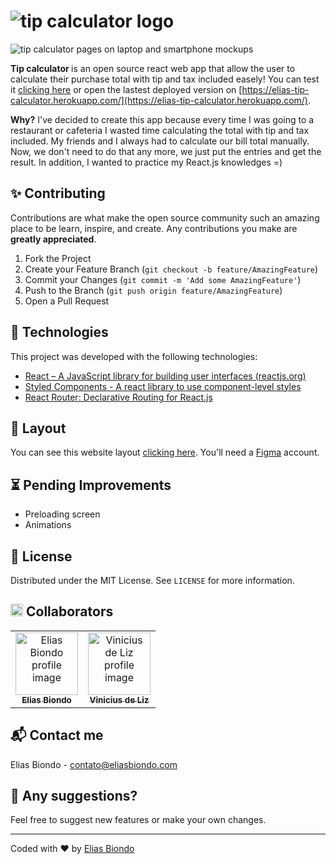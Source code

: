 # ![tip calculator logo](https://i.ibb.co/NSZGsH5/Logo-1.png)

![tip calculator pages on laptop and smartphone mockups](https://i.ibb.co/6Rcs89B/tip-calculator-mockup.png)

<b> Tip calculator </b> is an open source react web app that allow the user to calculate their purchase total with tip and tax included easely! You can test it [clicking here](https://elias-tip-calculator.herokuapp.com/) or open the lastest deployed version on [https://elias-tip-calculator.herokuapp.com/](https://elias-tip-calculator.herokuapp.com/). 

<b>Why?</b> I've decided to create this app because every time I was going to a restaurant or cafeteria I wasted time calculating the total with tip and tax included. My friends and I always had to calculate our bill total manually. Now, we don't need to do that any more, we just put the entries and get the result. In addition, I wanted to practice my React.js knowledges =)

## ✨ Contributing

Contributions are what make the open source community such an amazing place to be learn, inspire, and create. Any contributions you make are  **greatly appreciated**.

1.  Fork the Project
2.  Create your Feature Branch (`git checkout -b feature/AmazingFeature`)
3.  Commit your Changes (`git commit -m 'Add some AmazingFeature'`)
4.  Push to the Branch (`git push origin feature/AmazingFeature`)
5.  Open a Pull Request

## 🚀  Technologies

 This project was developed with the following technologies:
 
- [React – A JavaScript library for building user interfaces (reactjs.org)](https://reactjs.org/)
-   [Styled Components - A react library to use component-level styles](https://styled-components.com/) 
- [React Router: Declarative Routing for React.js](https://reactrouter.com/)


## 📌  Layout

You can see this website layout  [clicking here](https://www.figma.com/file/nCEABtCC8i7C2xOyBfmaZ4/Untitled?node-id=0%3A1). You'll need a  [Figma](https://www.figma.com/)  account.

## ⏳  Pending Improvements

-   Preloading screen
-   Animations

## 🏡 License

Distributed under the MIT License. See  `LICENSE`  for more information.

## <img style="-webkit-user-select: none;margin: auto;" src="https://images.emojiterra.com/google/android-11/512px/1f1e7-1f1f7.png" width="20"> Collaborators 
<table>
  <tr>
    <td align="center">
      <a href="https://github.com/eliasbiondo">
        <img src="https://avatars3.githubusercontent.com/u/64558682?v=4" width="100px;" alt="Elias Biondo profile image"/><br>
        <sub>
          <b>Elias Biondo</b>
        </sub>
      </a>
    </td>
    <td align="center">
      <a href="https://github.com/viniciusdeliz">
        <img src="https://avatars3.githubusercontent.com/u/5748616?s=460&u=e51ad050db7a11aea627804725cef43697eed3d0&v=4" width="100px;" alt="Vinicius de Liz profile image"/><br>
        <sub>
          <b>Vinicius de Liz</b>
        </sub>
      </a><br>
    </td>
  </tr>
</table>

## 📬 Contact me
Elias Biondo - [contato@eliasbiondo.com](mailto:eliasbiondo@eliasbiondo.com)

## 💬 Any suggestions?
Feel free to suggest new features or make your own changes.

___
Coded with :heart: by [Elias Biondo](https://github.com/eliasbiondo)
